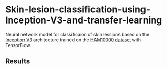 # Skin-lesion-classification-using-Inception-V3-and-transfer-learning
Neural network model for classificaion of skin lessions based on the [Inception V3](https://keras.io/api/applications/inceptionv3/) architecture trained on the [HAM10000 dataset](https://dataverse.harvard.edu/dataset.xhtml?persistentId=doi:10.7910/DVN/DBW86T) with TensorFlow.


<h2>Results</h2>

